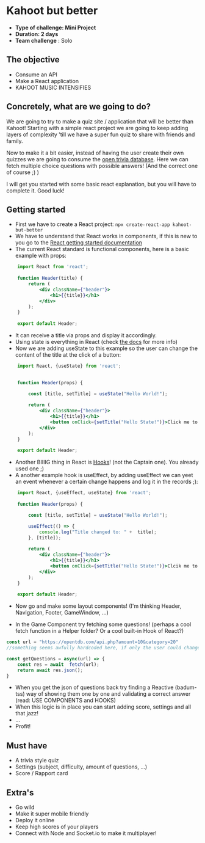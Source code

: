 # Kahoot but better

* **Type of challenge: Mini Project**
* **Duration: 2 days**
* **Team challenge** : Solo

## The objective

- Consume an API
- Make a React application
- KAHOOT MUSIC INTENSIFIES


## Concretely, what are we going to do?

We are going to try to make a quiz site / application that will be better than Kahoot! Starting with a simple react project we are going to keep adding layers of complexity 'till we have a super fun quiz to share with friends and family.

Now to make it a bit easier, instead of having the user create their own quizzes we are going to consume the [open trivia database](https://opentdb.com/). Here we can fetch multiple choice questions with possible answers! (And the correct one of course ;) )

I will get you started with some basic react explanation, but you will have to complete it. Good luck!

## Getting started

- First we have to create a React project: ``npx create-react-app kahoot-but-better``
- We have to understand that React works in components, if this is new to you go to the [React getting started documentation](https://reactjs.org/docs/getting-started.html)
- The current React standard is functional components, here is a basic example with props:
````jsx
    import React from 'react';
    
    function Header(title) {
        return (
            <div className={"header"}>
                <h1>{{title}}</h1>
            </div>
        );
    }
    
    export default Header;
````
- It can receive a title via props and display it accordingly.
- Using state is everything in React (check [the docs](https://reactjs.org/docs/state-and-lifecycle.html#using-state-correctly) for more info)
- Now we are adding useState to this example so the user can change the content of the title at the click of a button:
````jsx
    import React, {useState} from 'react';

    
    function Header(props) {

        const [title, setTitle] = useState("Hello World!");
        
        return (
            <div className={"header"}>
                <h1>{{title}}</h1>
                <button onClick={setTitle("Hello State!")}>Click me to change state!</button>
            </div>
        );
    }
    
    export default Header;
````
- Another BIIIIG thing in React is [Hooks](https://reactjs.org/docs/hooks-intro.html)! (not the Captain one). You already used one ;)
- A another example hook is useEffect, by adding useEffect we can yeet an event whenever a certain change happens and log it in the records ;):
````jsx
    import React, {useEffect, useState} from 'react';
    
    function Header(props) {

        const [title, setTitle] = useState("Hello World!");

        useEffect(() => {
            console.log("Title changed to: " +  title);
        }, [title]);
        
        return (
            <div className={"header"}>
                <h1>{{title}}</h1>
                <button onClick={setTitle("Hello State!")}>Clcik me to change state!</button>
            </div>
        );
    }
    
    export default Header;
````
- Now go and make some layout components! (I'm thinking Header, Navigation, Footer, GameWindow, ...)

- In the Game Component try fetching some questions! (perhaps a cool fetch function in a Helper folder? Or a cool built-in Hook of React?)
````javascript
const url = "https://opentdb.com/api.php?amount=10&category=20"
//something seems awfully hardcoded here, if only the user could change these settings!

const getQuestions = async(url) => {
    const res = await  fetch(url);
    return await res.json();
}
````
- When you get the json of questions back try finding a Reactive (badum-tss) way of showing them one by one and validating a correct answer (read: USE COMPONENTS and HOOKS)
- When this logic is in place you can start adding score, settings and all that jazz!
- ...
- Profit!



## Must have

- A trivia style quiz
- Settings (subject, difficulty, amount of questions, ...)
- Score / Rapport card

## Extra's

- Go wild
- Make it super mobile friendly
- Deploy it online
- Keep high scores of your players
- Connect with Node and Socket.io to make it multiplayer!



